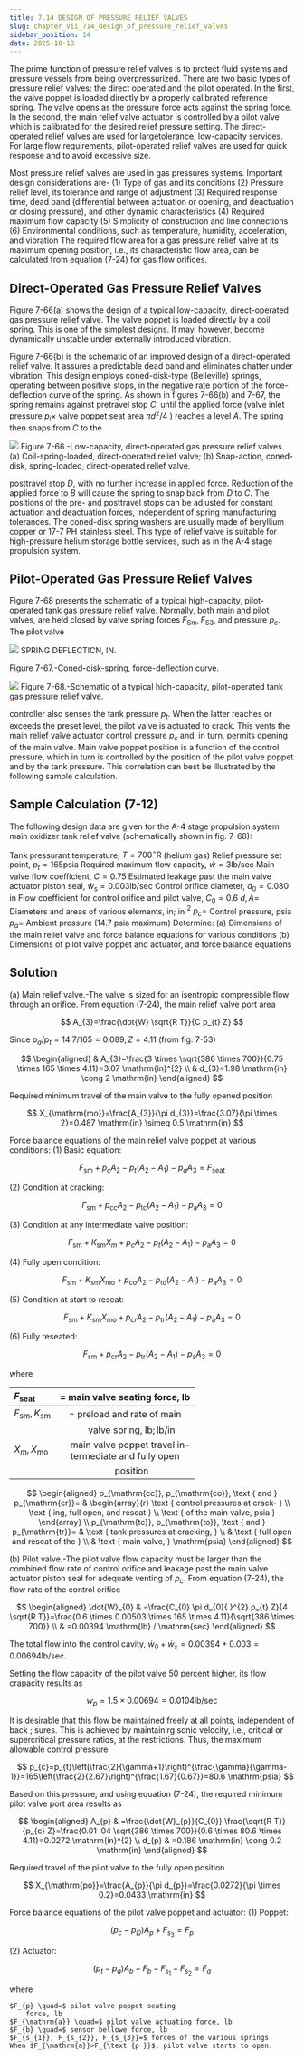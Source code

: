 ```yaml
---
title: 7.14 DESIGN OF PRESSURE RELIEF VALVES
slug: chapter_vii_714_design_of_pressure_relief_valves
sidebar_position: 14
date: 2025-10-18
---
```


The prime function of pressure relief valves is to protect fluid systems and pressure vessels from being overpressurized. There are two basic types of pressure relief valves; the direct operated and the pilot operated. In the first, the valve poppet is loaded directly by a properly
calibrated reference spring. The valve opens as the pressure force acts against the spring force. In the second, the main relief valve actuator is controlled by a pilot valve which is calibrated for the desired relief pressure setting. The direct-operated relief valves are used for largetolerance, low-capacity services. For large flow requirements, pilot-operated relief valves are used for quick response and to avoid excessive size.

Most pressure relief valves are used in gas pressures systems. Important design considerations are-
(1) Type of gas and its conditions
(2) Pressure relief level, its tolerance and range of adjustment
(3) Required response time, dead band (differential between actuation or opening, and deactuation or closing pressure), and other dynamic characteristics
(4) Required maximum flow capacity
(5) Simplicity of construction and line connections
(6) Environmental conditions, such as temperature, humidity, acceleration, and vibration
The required flow area for a gas pressure relief valve at its maximum opening position, i.e., its characteristic flow area, can be calculated from equation (7-24) for gas flow orifices.

## Direct-Operated Gas Pressure Relief Valves

Figure 7-66(a) shows the design of a typical low-capacity, direct-operated gas pressure relief valve. The valve poppet is loaded directly by a coil spring. This is one of the simplest designs. It may, however, become dynamically unstable under externally introduced vibration.

Figure 7-66(b) is the schematic of an improved design of a direct-operated relief valve. It assures a predictable dead band and eliminates chatter under vibration. This design employs coned-disk-type (Belleville) springs, operating between positive stops, in the negative rate portion of the force-deflection curve of the spring. As shown in figures 7-66(b) and 7-67, the spring remains against pretravel stop $C$, until the applied force (valve inlet pressure $p_{i} \times$ valve poppet seat area $\pi d^{2} / 4$ ) reaches a level $A$. The spring then snaps from $C$ to the

![](/img/DLPRE/image_273.jpg)
Figure 7-66.-Low-capacity, direct-operated gas pressure relief valves. (a) Coil-spring-loaded, direct-operated relief valve; (b) Snap-action, coned-disk, spring-loaded, direct-operated relief valve.

posttravel stop $D$, with no further increase in applied force. Reduction of the applied force to $B$ will cause the spring to snap back from $D$ to $C$. The positions of the pre- and posttravel stops can be adjusted for constant actuation and deactuation forces, independent of spring manufacturing tolerances. The coned-disk spring washers are usually made of beryllium copper or 17-7 PH stainless steel. This type of relief valve is suitable for high-pressure helium storage bottle services, such as in the A-4 stage propulsion system.

## Pilot-Operated Gas Pressure Relief Valves

Figure 7-68 presents the schematic of a typical high-capacity, pilot-operated tank gas pressure relief valve. Normally, both main and pilot valves, are held closed by valve spring forces $F_{\mathrm{Sm}}, F_{\mathrm{S} 3}$, and pressure $p_{c}$. The pilot valve

![](/img/DLPRE/image_274.jpg)
SPRING DEFLECTICN, IN.

Figure 7-67.-Coned-disk-spring, force-deflection curve.

![](/img/DLPRE/image_275.jpg)
Figure 7-68.-Schematic of a typical high-capacity, pilot-operated tank gas pressure relief valve.

controller also senses the tank pressure $p_{t}$. When the latter reaches or exceeds the preset level, the pilot valve is actuated to crack. This vents the main relief valve actuator control pressure $p_{c}$ and, in turn, permits opening of the main valve. Main valve poppet position is a function of the control pressure, which in turn is controlled by the position of the pilot valve poppet
and by the tank pressure. This correlation can best be illustrated by the following sample calculation.

## Sample Calculation (7-12)

The following design data are given for the A-4 stage propulsion system main oxidizer tank relief valve (schematically shown in fig. 7-68):

Tank pressurant temperature, $T=700^{\circ} \mathrm{R}$ (helium gas)
Relief pressure set point, $p_{t}=165 \mathrm{psia}$
Required maximum flow capacity, $\dot{w}=3 \mathrm{lb} / \mathrm{sec}$
Main valve flow coefficient, $C=0.75$
Estimated leakage past the main valve actuator piston seal, $\dot{w}_{\mathrm{s}}=0.003 \mathrm{lb} / \mathrm{sec}$
Control orifice diameter, $d_{0}=0.080$ in
Flow coefficient for control orifice and pilot valve, $C_{0}=0.6$
$d, A=$ Diameters and areas of various elements, in; in ${ }^{2}$
$p_{c}=$ Control pressure, psia
$p_{a}=$ Ambient pressure (14.7 psia maximum)
Determine:
(a) Dimensions of the main relief valve and force balance equations for various conditions
(b) Dimensions of pilot valve poppet and actuator, and force balance equations

## Solution

(a) Main relief valve.-The valve is sized for an isentropic compressible flow through an orifice. From equation (7-24), the main relief valve port area

$$
A_{3}=\frac{\dot{W} \sqrt{R T}}{C p_{t} Z}
$$

Since $p_{a} / p_{t}=14.7 / 165=0.089, Z=4.11$ (from fig. 7-53)

$$
\begin{aligned}
& A_{3}=\frac{3 \times \sqrt{386 \times 700}}{0.75 \times 165 \times 4.11}=3.07 \mathrm{in}^{2} \\
& d_{3}=1.98 \mathrm{in} \cong 2 \mathrm{in}
\end{aligned}
$$

Required minimum travel of the main valve to the fully opened position

$$
X_{\mathrm{mo}}=\frac{A_{3}}{\pi d_{3}}=\frac{3.07}{\pi \times 2}=0.487 \mathrm{in} \simeq 0.5 \mathrm{in}
$$

Force balance equations of the main relief valve poppet at various conditions:
(1) Basic equation:

$$
F_{\mathrm{sm}}+p_{c} A_{2}-p_{t}\left(A_{2}-A_{1}\right)-p_{a} A_{3}=F_{\text {seat }}
$$

(2) Condition at cracking:

$$
\Gamma_{\mathrm{sm}}+p_{\mathrm{cc}} A_{2}-p_{\mathrm{tc}}\left(A_{2}-A_{1}\right)-p_{\mathrm{a}} A_{3}=0
$$

(3) Condition at any intermediate valve position:

$$
F_{\mathrm{sm}}+K_{\mathrm{sm}} X_{m}+p_{c} A_{2}-p_{t}\left(A_{2}-A_{1}\right)-p_{\mathrm{a}} A_{3}=0
$$

(4) Fully open condition:

$$
F_{\mathrm{sm}}+K_{\mathrm{sm}} X_{\mathrm{mo}}+p_{\mathrm{co}} A_{2}-p_{\mathrm{to}}\left(A_{2}-A_{1}\right)-p_{\mathrm{a}} A_{3}=0
$$

(5) Condition at start to reseat:

$$
F_{\mathrm{sm}}+K_{\mathrm{sm}} X_{\mathrm{mo}}+p_{\mathrm{cr}} A_{2}-p_{\mathrm{tr}}\left(A_{2}-A_{1}\right)-p_{\mathrm{a}} A_{3}=0
$$

(6) Fully reseated:

$$
F_{\mathrm{sm}}+p_{\mathrm{cr}} A_{2}-p_{\mathrm{tr}}\left(A_{2}-A_{1}\right)-p_{\mathrm{a}} A_{3}=0
$$

where

| $F_{\text {seat }}$ | $=$ main valve seating force, lb |
| :--- | :---: |
| $F_{\mathrm{sm}}, K_{\mathrm{sm}}$ | $=$ preload and rate of main |
|  | $\quad$ valve spring, $\mathrm{lb} ; \mathrm{lb} / \mathrm{in}$ |
| $X_{m}, X_{\mathrm{mo}}$ | $\quad$main valve poppet travel in- <br/> termediate and fully open |
|  | $\quad$ position |

$$
\begin{aligned}
p_{\mathrm{cc}}, p_{\mathrm{co}}, \text { and } p_{\mathrm{cr}}= & \begin{array}{r}
\text { control pressures at crack- } \\
\text { ing, full open, and reseat } \\
\text { of the main valve, psia }
\end{array} \\
p_{\mathrm{tc}}, p_{\mathrm{to}}, \text { and } p_{\mathrm{tr}}= & \text { tank pressures at cracking, } \\
& \text { full open and reseat of the } \\
& \text { main valve, } \mathrm{psia}
\end{aligned}
$$

(b) Pilot valve.-The pilot valve flow capacity must be larger than the combined flow rate of control orifice and leakage past the main valve actuator piston seal for adequate venting of $p_{c}$. From equation (7-24), the flow rate of the control orifice

$$
\begin{aligned}
\dot{W}_{0} & =\frac{C_{0} \pi d_{0}{ }^{2} p_{t} Z}{4 \sqrt{R T}}=\frac{0.6 \times 0.00503 \times 165 \times 4.11}{\sqrt{386 \times 700}} \\
& =0.00394 \mathrm{lb} / \mathrm{sec}
\end{aligned}
$$

The total flow into the control cavity, $\dot{w}_{0}+\dot{w}_{s} =0.00394+0.003=0.00694 \mathrm{lb} / \mathrm{sec}$.

Setting the flow capacity of the pilot valve 50 percent higher, its flow crapacity results as

$$
w_{p}=1.5 \times 0.00694=0.0104 \mathrm{lb} / \mathrm{sec}
$$

It is desirable that this flow be maintained freely at all points, independent of back ; sures. This is achieved by maintainirg sonic velocity, i.e., critical or supercritical pressure ratios, at the restrictions. Thus, the maximum allowable control pressure

$$
p_{c}=p_{t}\left(\frac{2}{\gamma+1}\right)^{\frac{\gamma}{\gamma-1}}=165\left(\frac{2}{2.67}\right)^{\frac{1.67}{0.67}}=80.6 \mathrm{psia}
$$

Based on this pressure, and using equation (7-24), the required minimum pilot valve port area results as

$$
\begin{aligned}
A_{p} & =\frac{\dot{W}_{p}}{C_{0}} \frac{\sqrt{R T}}{p_{c} Z}=\frac{0.01 .04 \sqrt{386 \times 700}}{0.6 \times 80.6 \times 4.11}=0.0272 \mathrm{in}^{2} \\
d_{p} & =0.186 \mathrm{in} \cong 0.2 \mathrm{in}
\end{aligned}
$$

Required travel of the pilot valve to the fully open position

$$
X_{\mathrm{po}}=\frac{A_{p}}{\pi d_{p}}=\frac{0.0272}{\pi \times 0.2}=0.0433 \mathrm{in}
$$

Force balance equations of the pilot valve poppet and actuator:
(1) Poppet:

$$
\left(p_{c}-p_{\Omega}\right) A_{p}+F_{s_{3}}=F_{p}
$$

(2) Actuator:

$$
\left(p_{t}-p_{a}\right) A_{b}-F_{b}-F_{s_{1}}-F_{s_{2}}=F_{a}
$$

where

```
$F_{p} \quad=$ pilot valve poppet seating
    force, lb
$F_{\mathrm{a}} \quad=$ pilot valve actuating force, lb
$F_{b} \quad=$ sensor bellowe force, lb
$F_{s_{1}}, F_{s_{2}}, F_{s_{3}}=$ forces of the various springs
When $F_{\mathrm{a}}>F_{\text {p }}$, pilot valve starts to open.
```